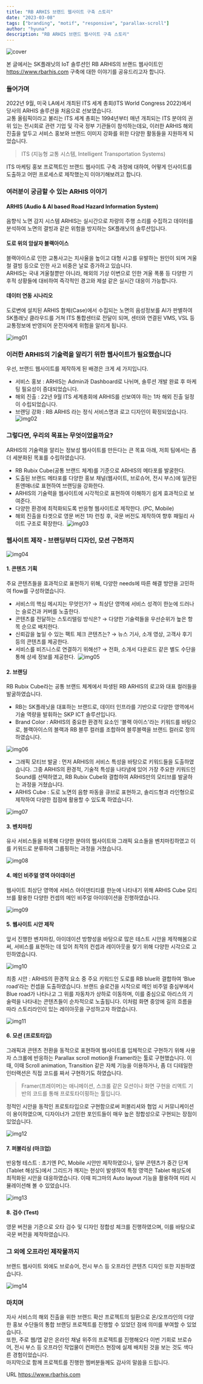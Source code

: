 ```yaml
---
title: "RB ARHIS 브랜드 웹사이트 구축 스토리"
date: "2023-03-08"
tags: ["branding", "motif", "responsive", "parallax-scroll"]
author: "hyuna"
description: "RB ARHIS 브랜드 웹사이트 구축 스토리"
---
```


![cover](./cover.png)

본 글에서는 SK플래닛의 IoT 솔루션인 RB ARHIS의 브랜드 웹사이트인 https://www.rbarhis.com 구축에 대한 이야기를 공유드리고자 합니다. 
​
### 들어가며
2022년 9월, 미국 LA에서 개최된 ITS 세계 총회(ITS World Congress 2022)에서 당사의 ARHIS 솔루션을 처음으로 선보였습니다.<br>
교통 올림픽이라고 불리는 ITS 세계 총회는 1994년부터 매년 개최되는 ITS 분야의 권위 있는 전시회로 관련 기업 및 각국 정부 기관들이 참석하는데요, 이러한 ARHIS 해외 진출을 앞두고 서비스 홍보와 브랜드 이미지 강화를 위한 다양한 활동들을 지원하게 되었습니다.
> ITS (지능형 교통 시스템, Intelligent Transportation Systems)​

ITS 마케팅 홍보 프로젝트인 브랜드 웹사이트 구축 과정에 대하여, 어떻게 인사이트를 도출하고 어떤 프로세스로 제작했는지 이야기해보려고 합니다.
​
### 여러분이 궁금할 수 있는 ARHIS 이야기
#### ARHIS (Audio & AI based Road Hazard Information System)
음향식 노면 감지 시스템 ARHIS는 실시간으로 차량의 주행 소리를 수집하고 데이터를 분석하여 노면의 결빙과 같은 위험을 방지하는 SK플래닛의 솔루션입니다.
​
#### 도로 위의 암살자 블랙아이스
블랙아이스로 인한 교통사고는 치사율을 높이고 대형 사고를 유발하는 원인이 되며 겨울철 결빙 등으로 인한 사고 비중은 날로 증가하고 있습니다.<br>
ARHIS는 국내 겨울철뿐만 아니라, 해외의 기상 이변으로 인한 겨울 폭풍 등 다양한 기후적 상황들에 대비하여 즉각적인 경고와 제설 같은 실시간 대응이 가능합니다.
​
#### 데이터 연동 시나리오
도로변에 설치된 ARHIS 함체(Case)에서 수집되는 노면의 음성정보를 AI가 판별하여 SK플래닛 클라우드를 거쳐 ITS 통합센터로 전달이 되며, 센터와 연결된 VMS, VSL 등 교통정보에 반영되어 운전자에게 위험을 알리게 됩니다.

![img01](./img01.png)
​
### 이러한 ARHIS의 기술력을 알리기 위한 웹사이트가 필요했습니다
우선, 브랜드 웹사이트를 제작하게 된 배경은 크게 세 가지입니다.
  * 서비스 홍보 : ARHIS는 Admin과 Dashboard로 나뉘며, 솔루션 개발 완료 후 마케팅 필요성이 증대되었습니다.
  * 해외 진출 : 22년 9월 ITS 세계총회에 ARHIS를 선보여야 하는 1차 해외 진출 일정이 수립되었습니다.
  * 브랜딩 강화 : RB ARHIS 라는 정식 서비스명과 로고 디자인이 확정되었습니다.
​
![img02](./img02.png)

### 그렇다면, 우리의 목표는 무엇이었을까요?
ARHIS의 기술력을 알리는 정보성 웹사이트를 만든다는 큰 목표 아래, 저희 팀에서는 좀 더 세분화된 목표를 수립하였습니다.
* RB Rubix Cube(공통 브랜드 체계)를 기준으로 ARHIS의 메타포를 발굴한다.
* 도출된 브랜드 메타포를 다양한 홍보 채널(웹사이트, 브로슈어, 전시 부스)에 일관된 톤앤매너로 표현하여 브랜딩을 강화한다.
* ARHIS의 기술력을 웹사이트에 시각적으로 표현하여 이해하기 쉽게 효과적으로 보여준다.
* 다양한 환경에 최적화되도록 반응형 웹사이트로 제작한다. (PC, Mobile)
* 해외 진출을 타겟으로 영문 버전 1차 런칭 후, 국문 버전도 제작하여 향후 패밀리 사이트 구조로 확장한다.
​
![img03](./img03.png)

### 웹사이트 제작 - 브랜딩부터 디자인, 모션 구현까지

![img04](./img04.png)
​
#### 1. 콘텐츠 기획
주요 콘텐츠들을 효과적으로 표현하기 위해, 다양한 needs에 따른 해결 방안을 고민하여 flow를 구성하였습니다.
​
* 서비스의 핵심 메시지는 무엇인가? → 최상단 영역에 서비스 성격이 한눈에 드러나는 슬로건과 커버를 노출한다.
* 콘텐츠를 전달하는 스토리텔링 방식은? → 다양한 기술력들을 우선순위가 높은 항목 순으로 배치한다.
* 신뢰감을 높일 수 있는 팩트 체크 콘텐츠는? → 뉴스 기사, 소개 영상, 고객사 후기 등의 콘텐츠를 제공한다.
* 서비스를 비즈니스로 연결하기 위해선? → 전화, 소개서 다운로드 같은 별도 수단을 통해 상세 정보를 제공한다.
​
![img05](./img05.png)

#### 2. 브랜딩
RB Rubix Cube라는 공통 브랜드 체계에서 파생된 RB ARHIS의 로고와 대표 컬러들을 발굴하였습니다.
* RB는 SK플래닛을 대표하는 브랜드로, 데이터 인프라를 기반으로 다양한 영역에서 기술 역량을 발휘하는 SKP ICT 솔루션입니다.​
* Brand Color : ARHIS의 중요한 환경적 요소인 '블랙 아이스'라는 키워드를 바탕으로, 블랙아이스의 블랙과 RB 블루 컬러를 조합하여 블루블랙을 브랜드 컬러로 정의하였습니다.

![img06](./img06.png)

* 그래픽 모티브 발굴 : 먼저 ARHIS의 서비스 특성을 바탕으로 키워드들을 도출하였습니다. 그중 ARHIS의 환경적, 기술적 특성을 나타냄에 있어 가장 주요한 키워드인 Sound를 선택하였고, RB Rubix Cube와 결합하여 ARHIS만의 모티브를 발굴하는 과정을 거쳤습니다.
* ARHIS Cube : 도로 노면의 음향 파동을 큐브로 표현하고, 솔리드형과 라인형으로 제작하여 다양한 접점에 활용할 수 있도록 하였습니다.

![img07](./img07.png)

#### 3. 벤치마킹
유사 서비스들을 비롯해 다양한 분야의 웹사이트와 그래픽 요소들을 벤치마킹하였고 이를 키워드로 분류하여 그룹핑하는 과정을 거쳤습니다.

![img08](./img08.png)
​
#### 4. 메인 비주얼 영역 아이데이션
웹사이트 최상단 영역에 서비스 아이덴티티를 한눈에 나타내기 위해 ARHIS Cube 모티브를 활용한 다양한 컨셉의 메인 비주얼 아이데이션을 진행하였습니다.

![img09](./img09.png)
​
#### 5. 웹사이트 시안 제작
앞서 진행한 벤치마킹, 아이데이션 방향성을 바탕으로 많은 테스트 시안을 제작해봄으로써, 서비스를 표현하는 데 있어 최적의 컨셉과 레이아웃을 찾기 위해 다양한 시각으로 고민하였습니다.

![img10](./img10.png)

최종 시안 : ARHIS의 환경적 요소 중 주요 키워드인 도로를 RB blue와 결합하여 ‘Blue road’라는 컨셉을 도출하였습니다. 브랜드 슬로건을 시작으로 메인 비주얼 중심부에서 Blue road가 나타나고 그 위를 자동차가 상하로 이동하며, 이를 중심으로 아리스의 기술력을 나타내는 콘텐츠들이 순차적으로 노출됩니다. 이처럼 화면 중앙에 길의 흐름을 따라 스토리라인이 있는 레이아웃을 구성하고자 하였습니다.

![img11](./img11.png)
​
#### 6. 모션 (프로토타입)
그래픽과 콘텐츠 전환을 동적으로 표현하여 웹사이트를 입체적으로 구현하기 위해 사용자 스크롤에 반응하는 Parallax scroll motion을 Framer라는 툴로 구현했습니다. 이때, 이때 Scroll animation, Transition 같은 자체 기능을 이용하거나, 좀 더 디테일한 인터랙션은 직접 코드를 짜서 구현하기도 하였습니다.

> Framer(프레이머)는 애니메이션, 스크롤 같은 모션이나 화면 구현을 리액트 기반의 코드를 통해 프로토타이핑하는 툴입니다.

정적인 시안을 동적인 프로토타입으로 구현함으로써 퍼블리셔와 협업 시 커뮤니케이션이 용이하였으며, 디자이너가 고민한 포인트들이 매우 높은 정합성으로 구현되는 장점이 있었습니다.

![img12](./img12.png)
​
#### 7. 퍼블리싱 (마크업)
반응형 테스트 : 초기엔 PC, Mobile 시안만 제작하였으나, 일부 콘텐츠가 중간 단계(Tablet 해상도)에서 그리드가 깨지는 현상이 발생하여 특정 영역은 Tablet 해상도에 최적화된 시안을 대응하였습니다. 이때 피그마의 Auto layout 기능을 활용하여 미리 시뮬레이션해 볼 수 있었습니다.

![img13](./img13.png)

#### 8. 검수 (Test)
영문 버전을 기준으로 오타 검수 및 디자인 정합성 체크를 진행하였으며, 이를 바탕으로 국문 버전을 제작하였습니다.
​
### 그 외에 오프라인 제작물까지
브랜드 웹사이트 외에도 브로슈어, 전시 부스 등 오프라인 콘텐츠 디자인 또한 지원하였습니다.

![img14](./img14.png)

### 마치며
자사 서비스의 해외 진출을 위한 브랜드 확산 프로젝트의 일환으로 온/오프라인의 다양한 홍보 수단들의 통합 브랜딩 프로젝트를 진행할 수 있었던 점에 의미를 부여할 수 있었습니다.<br>
또한, 주로 웹/앱 같은 온라인 채널 위주의 프로젝트를 진행해오다 이번 기회로 브로슈어, 전시 부스 등 오프라인 작업물이 컨퍼런스 현장에 실제 배치된 것을 보는 것도 색다른 경험이었습니다.<br>
마지막으로 함께 프로젝트를 진행한 멤버분들께도 감사의 말씀을 드립니다.

URL https://www.rbarhis.com